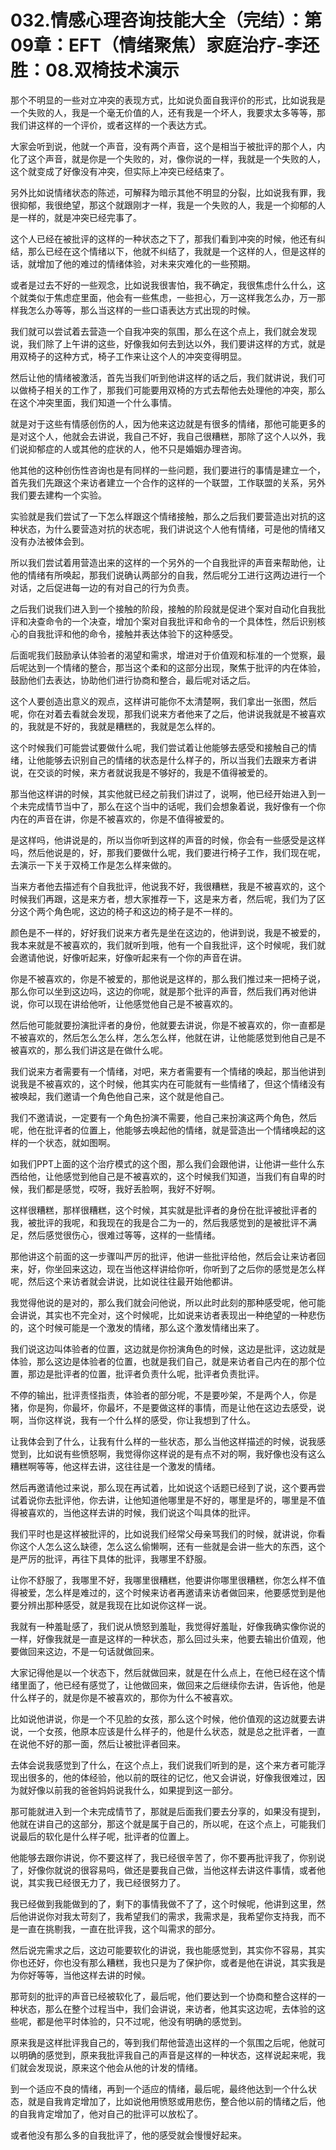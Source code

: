 # 032.情感心理咨询技能大全（完结）：第09章：EFT（情绪聚焦）家庭治疗-李还胜：08.双椅技术演示

那个不明显的一些对立冲突的表现方式，比如说负面自我评价的形式，比如说我是一个失败的人，我是一个毫无价值的人，还有我是一个坏人，我要求太多等等，那我们讲这样的一个评价，或者这样的一个表达方式。

大家会听到说，他就一个声音，没有两个声音，这个是相当于被批评的那个人，内化了这个声音，就是你是一个失败的，对，像你说的一样，我就是一个失败的人，这个就变成了好像没有冲突，但实际上冲突已经结束了。

另外比如说情绪状态的陈述，可解释为暗示其他不明显的分裂，比如说我有罪，我很抑郁，我很绝望，那这个就跟刚才一样，我是一个失败的人，我是一个抑郁的人是一样的，就是冲突已经完事了。

这个人已经在被批评的这样的一种状态之下了，那我们看到冲突的时候，他还有纠结，那么已经在这个情绪以下，他就不纠结了，我就是一个这样的人，但是这样的话，就增加了他的难过的情绪体验，对未来灾难化的一些预期。

或者是过去不好的一些观念，比如说我很害怕，我不确定，我很焦虑什么什么，这个就类似于焦虑症里面，他会有一些焦虑，一些担心，万一这样我怎么办，万一那样我怎么办等等，那么当这样的一些口语表达方式出现的时候。

我们就可以尝试着去营造一个自我冲突的氛围，那么在这个点上，我们就会发现说，我们除了上午讲的这些，好像我如何去到达以外，我们要讲这样的方式，就是用双椅子的这种方式，椅子工作来让这个人的冲突变得明显。

然后让他的情绪被激活，首先当我们听到他讲这样的话之后，我们就讲说，我们可以做椅子相关的工作了，那我们可能要用双椅的方式去帮他去处理他的冲突，那么在这个冲突里面，我们知道一个什么事情。

就是对于这些有情感创伤的人，因为他来这边就是有很多的情绪，那他可能更多的是对这个人，他就会去讲说，我自己不好，我自己很糟糕，那除了这个人以外，我们说抑郁症的人或其他的症状的人，他不只是婚姻办理咨询。

他其他的这种创伤性咨询也是有同样的一些问题，我们要进行的事情是建立一个，首先我们先跟这个来访者建立一个合作的这样的一个联盟，工作联盟的关系，另外我们要去建构一个实验。

实验就是我们尝试了一下怎么样跟这个情绪接触，那么之后我们要营造出对抗的这种状态，为什么要营造对抗的状态呢，我们讲说这个人他有情绪，可是他的情绪又没有办法被体会到。

所以我们尝试着用营造出来的这样的一个另外的一个自我批评的声音来帮助他，让他的情绪有所唤起，那我们说确认两部分的自我，然后呢分工进行这两边进行一个对话，之后促进每一边的有对自己的行为负责。

之后我们说我们进入到一个接触的阶段，接触的阶段就是促进个案对自动化自我批评和决查命令的一个决查，增加个案对自我批评和命令的一个具体性，然后识别核心的自我批评和他的命令，接触并表达体验下的这种感受。

后面呢我们鼓励承认体验者的渴望和需求，增进对于价值观和标准的一个觉察，最后呢达到一个情绪的整合，那当这个柔和的这部分出现，聚焦于批评的内在体验，鼓励他们去表达，协助他们进行协商和整合，最后呢对话之后。

这个人要创造出意义的观点，这样讲可能你不太清楚啊，我们拿出一张图，然后呢，你在对着去看就会发现，那我们说来方者他来了之后，他讲说我就是不被喜欢的，我就是不好的，我就是糟糕的，我就是怎么样的。

这个时候我们可能尝试要做什么呢，我们尝试着让他能够去感受和接触自己的情绪，让他能够去识别自己的情绪的状态是什么样子的，所以当我们去跟来方者讲说，在交谈的时候，来方者就说我是不够好的，我是不值得被爱的。

那当他这样讲的时候，其实他就已经之前我们讲过了，说啊，他已经开始进入到一个未完成情节当中了，那么在这个当中的话呢，我们会想象着说，我好像有一个你内在的声音在讲，你是不被喜欢的，你是不值得被爱的。

是这样吗，他讲说是的，所以当你听到这样的声音的时候，你会有一些感受是这样吗，然后他说是的，好，那我们要做什么呢，我们要进行椅子工作，我们现在呢，去演示一下关于双椅工作是怎么样来做的。

当来方者他去描述有个自我批评，他说我不好，我很糟糕，我是不被喜欢的，这个时候我们再跟，这是来方者，想大家推荐一下，这是来方者，然后呢，我们为了区分这个两个角色呢，这边的椅子和这边的椅子是不一样的。

颜色是不一样的，好好我们说来方者先是坐在这边的，他讲到说，我是不被爱的，我本来就是不被喜欢的，我们就听到哦，他有一个自我批评，这个时候呢，我们就会邀请他说，好像听起来，好像听起来有一个你的声音在讲。

你是不被喜欢的，你是不被爱的，那他说是这样的，那么我们推过来一把椅子说，那么你可以坐到这边吗，这边的你呢，就是那个批评的声音，然后我们再对他讲说，你可以现在讲给他听，让他感觉他自己是不被喜欢的。

然后他可能就要扮演批评者的身份，他就要去讲说，你是不被喜欢的，你一直都是不被喜欢的，然后怎么怎么样，怎么怎么样，他就在讲，让他能感觉到他自己是不被喜欢的，那么我们讲这是在做什么呢。

我们说来方者需要有一个情绪，对吧，来方者需要有一个情绪的唤起，那当他讲到说我是不被喜欢的，这个时候，他其实内在可能就有一些情绪了，但这个情绪没有被唤起，我们邀请一个角色他自己来，这个就是他自己。

我们不邀请说，一定要有一个角色扮演不需要，他自己来扮演这两个角色，然后呢，他在批评者的位置上，他能够去唤起他的情绪，就是营造出一个情绪唤起的这样的一个状态，就如图啊。

如我们PPT上面的这个治疗模式的这个图，那么我们会跟他讲，让他讲一些什么东西给他，让他感觉到他自己是不被喜欢的，这个时候我们知道，当我们有自卑的时候，我们都是感觉，哎呀，我好丢脸啊，我好不好啊。

这样很糟糕，那样很糟糕，这个时候，其实就是批评者的身份在批评被批评者的我，被批评的我呢，和我现在的我是合二为一的，然后我感觉到的是被批评不满足，然后感觉很伤心，很难过等等，这样的一些情绪。

那他讲这个前面的这一步骤叫严厉的批评，他讲一些批评给他，然后会让来访者回来，好，你坐回来这边，现在当他这样讲给你听，你听到了之后你的感觉是怎么样呢，然后这个来访者就会讲说，比如说往往最开始他都讲。

我觉得他说的是对的，那么我们就会问他说，所以此时此刻的那种感受呢，他可能会讲说，其实也不完全对，这个时候呢，比如说来访者表现出一种绝望的一种悲伤的，这个时候可能是一个激发的情绪，那么这个激发情绪出来了。

我们说这边叫体验者的位置，这边就是你扮演角色的时候，这边是批评，这边就是体验，那么这边是体验者的位置，也就是我们自己，就是来访者自己内在的那个位置，那边是批评者的位置，批评者负责什么呢，批评者负责批评。

不停的输出，批评责怪指责，体验者的部分呢，不是要吵架，不是两个人，你是猪，你是狗，你最坏，你最坏，不是要做这样的事情，而是让他在这边去感受，说啊，当你这样说，我有一个什么样的感受，你让我想到了什么。

让我体会到了什么，让我有什么样的一些状态，那么当他这样描述的时候，说我感觉到，比如说有些愤怒啊，我觉得你这样说的是有点不对的啊，我好像也没有这么糟糕啊等等，他这样去讲，这往往是一个激发的情绪。

然后再邀请他过来说，那么现在再试着，比如说这个话题已经到了说，这个要再尝试着说你去批评他，你去讲，让他知道他哪里是不好的，哪里是坏的，哪里是不值得被喜欢的，当他这样去讲的时候，我们说这个叫具体的批评。

我们平时也是这样被批评的，比如说我们经常父母亲骂我们的时候，就讲说，你看你这个人怎么这么缺德，怎么这么偷懒啊，还有一些就是会讲一些大的东西，这个是严厉的批评，再往下具体的批评，我哪里不舒服。

让你不舒服了，我哪里不好，我哪里很糟糕，他要讲你哪里很糟糕，你怎么样不值得被爱，怎么样是难过的，这个时候来访者再邀请来访者做回来，他要感觉到是他要分辨出那种感受，就是我现在比如说你这样一说。

我就有一种羞耻感了，我们说从愤怒到羞耻，我觉得好羞耻，好像我确实像你说的一样，好像我就是一直是这样的一种状态，那么回过头来，他要去输出价值观，他要做回来这边，不是一句话就做回来。

大家记得他是以一个状态下，然后就做回来，就是在什么点上，在他已经在这个情绪里面了，他已经有感觉了，让他做回来，做回来之后继续你去讲，告诉他，他是什么样子的，就是你是不被喜欢的，那你为什么不被喜欢。

比如说他讲说，你是一个不见脸的女孩，那么这个时候，他价值观的这边就要去讲说，一个女孩，他原本应该是什么样子的，他是什么状态，就是总之批评者，一直在说他不好的那一面，然后让被批评者回来。

去体会说我感觉到了什么，在这个点上，我们说我们听到的是，这个来方者可能浮现出很多的，他的体经验，他以前的既往的记忆，他又会讲说，好像我很难过，因为就好像以前我的爸爸妈妈说我什么，如果提到这一部分。

那可能就进入到一个未完成情节了，那就是后面我们要去分享的，如果没有提到，他就在讲自己的这部分，那这个就是属于自己的，所以呢，在这个点上，可能我们说最后的软化是什么样子呢，批评者的位置上。

他能够去跟你讲说，你不要这样了，我已经很辛苦了，你不要再批评我了，你别说了，好像你就说的很容易吗，做还是要我自己做，当他这样去讲这件事情，或者他说，其实我已经很无力了，我已经很努力了。

我已经做到我能做到的了，剩下的事情我做不了了，这个时候呢，他讲到这里，然后他讲说你对我太苛刻了，我希望我们的需求，我需求是，我希望你支持我，而不是一直在挑剔我，一直在批评我，这个叫需求的部分。

然后说完需求之后，这边可能要软化的讲说，我也能感觉到，其实你不容易，其实你也还好，你也没有那么糟糕，我也只是为了保护你，或者是他在讲说，其实我是为你好等等，当他这样去讲的时候。

那苛刻的批评的声音已经被软化了，最后呢，他们要达到一个协商和整合这样的一种状态，那么在整个过程当中，我们会讲说，来访者，他其实这边呢，去体验的这些呢，都是他平时体验的，只不过呢，他没有明确的感觉到。

原来我是这样批评我自己的，等到我们帮他营造出这样的一个氛围之后呢，他就可以明确的感觉到，原来我批评我自己的声音是这样的一种状态，这样说起来呢，我们就会发现说，原来这个他会从他的计发的情绪。

到一个适应不良的情绪，再到一个适应的情绪，最后呢，最终他达到一个什么状态，就是自我肯定增加了，比如说他用愤怒或用悲伤，整合他以前的情绪之后，他的自我肯定增加了，他对自己的批评可以放松了。

或者他没有那么多的自我批评了，他的感受就会慢慢好起来。